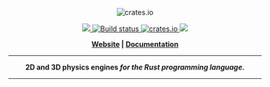 <p align="center">
  <img src="https://www.rapier.rs/img/rapier_logo_color_textpath.svg" alt="crates.io">
</p>
<p align="center">
    <a href="https://discord.gg/vt9DJSW">
        <img src="https://img.shields.io/discord/507548572338880513.svg?logo=discord&colorB=7289DA">
    </a>
    <a href="https://travis-ci.org/dimforge/rapier">
        <img src="https://travis-ci.org/dimforge/rapier.svg?branch=master" alt="Build status">
    </a>
    <a href="https://crates.io/crates/rapier">
         <img src="https://meritbadge.herokuapp.com/rapier?style=flat-square" alt="crates.io">
    </a>
    <a href="https://opensource.org/licenses/Apache-2.0">
        <img src="https://img.shields.io/badge/License-Apache%202.0-blue.svg">
    </a>
</p>
<p align = "center">
    <strong>
        <a href="https://rapier.rs">Website</a> | <a href="https://rapier.rs/docs/">Documentation</a>
</p>

-----

<p align = "center">
<b>2D and 3D physics engines</b>
<i>for the Rust programming language.</i>
</p>

-----
